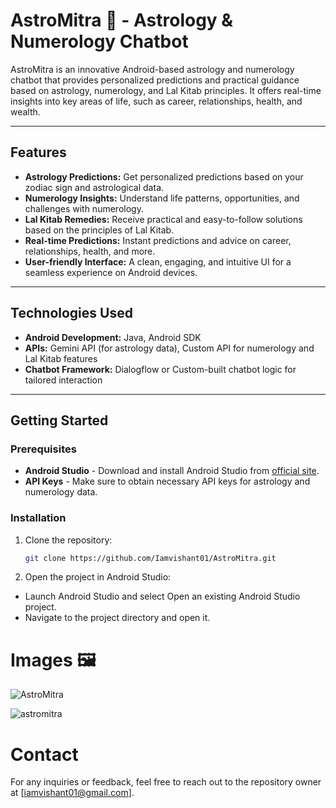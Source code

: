 # AstroMitra  🌟  - Astrology & Numerology Chatbot

AstroMitra is an innovative Android-based astrology and numerology chatbot that provides personalized predictions and practical guidance based on astrology, numerology, and Lal Kitab principles. It offers real-time insights into key areas of life, such as career, relationships, health, and wealth.

---

## Features

- **Astrology Predictions:** Get personalized predictions based on your zodiac sign and astrological data.
- **Numerology Insights:** Understand life patterns, opportunities, and challenges with numerology.
- **Lal Kitab Remedies:** Receive practical and easy-to-follow solutions based on the principles of Lal Kitab.
- **Real-time Predictions:** Instant predictions and advice on career, relationships, health, and more.
- **User-friendly Interface:** A clean, engaging, and intuitive UI for a seamless experience on Android devices.

---

## Technologies Used

- **Android Development:** Java, Android SDK
- **APIs:** Gemini API (for astrology data), Custom API for numerology and Lal Kitab features
- **Chatbot Framework:** Dialogflow or Custom-built chatbot logic for tailored interaction

---

## Getting Started

### Prerequisites

- **Android Studio** - Download and install Android Studio from [official site](https://developer.android.com/studio).
- **API Keys** - Make sure to obtain necessary API keys for astrology and numerology data.

### Installation

1. Clone the repository:
   ```bash
   git clone https://github.com/Iamvishant01/AstroMitra.git
2. Open the project in Android Studio:

- Launch Android Studio and select Open an existing Android Studio project.
- Navigate to the project directory and open it.

# Images 🖼️

![AstroMitra](https://github.com/user-attachments/assets/83280b25-572e-4edc-8a3b-9a76a6a3728a)

![astromitra](https://github.com/user-attachments/assets/c849af5b-305d-4ee1-a09d-d9448aad7231)

# Contact
For any inquiries or feedback, feel free to reach out to the repository owner at [iamvishant01@gmail.com].
